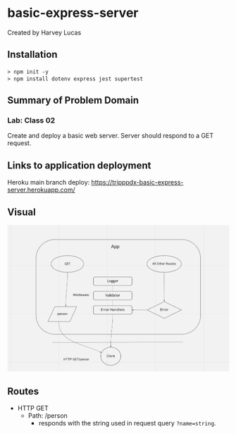 # basic-express-server

Created by Harvey Lucas

## Installation

```plaintext
> npm init -y
> npm install dotenv express jest supertest
```

## Summary of Problem Domain

### Lab: Class 02

Create and deploy a basic web server. Server should respond to a GET request.

## Links to application deployment

Heroku main branch deploy: https://tripppdx-basic-express-server.herokuapp.com/

## Visual

![WRRC](./public/lab02.png)

## Routes

- HTTP GET
  - Path: /person
    - responds with the string used in request query `?name=string`.

